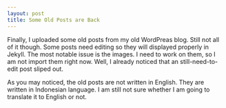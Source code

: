```yaml
---
layout: post
title: Some Old Posts are Back
---
```

Finally, I uploaded some old posts from my old WordPreas blog. Still not all of it though. Some posts need editing so they will displayed properly in Jekyll. The most notable issue is the images. I need to work on them, so I am not import them right now. Well, I already noticed that an still-need-to-edit post sliped out.

As you may noticed, the old posts are not written in English. They are written in Indonesian language. I am still not sure whether I am going to translate it to English or not.